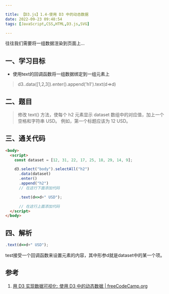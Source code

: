 ```yaml
---

title: 【D3.js】1.4-使用 D3 中的动态数据
date: 2022-09-23 09:48:54
tags: [JavaScript,CSS,HTML,D3.js,SVG]

---
```


往往我们需要将一组数据渲染到页面上...

<!-- more -->

## 一、学习目标
* 使用text的回调函数将一组数据绑定到一组元素上
> d3..data([1,2,3]).enter().append('h1').text(d=>d)

## 二、题目
> 修改 text() 方法，使每个 h2 元素显示 dataset 数组中的对应值，加上一个空格和字符串 USD。 例如，第一个标题应该为 12 USD。

## 三、通关代码
```html
<body>
  <script>
    const dataset = [12, 31, 22, 17, 25, 18, 29, 14, 9];

    d3.select("body").selectAll("h2")
      .data(dataset)
      .enter()
      .append("h2")
      // 在这行下面添加代码

      .text(d=>d+" USD"); 

      // 在这行上面添加代码
  </script>
</body>
```

## 四、解析
```js
.text(d=>d+" USD"); 
```
test接受一个回调函数来设置元素的内容，其中形参d就是dataset中的某一个项。

## 参考
1. [用 D3 实现数据可视化: 使用 D3 中的动态数据 | freeCodeCamp.org](https://chinese.freecodecamp.org/learn/data-visualization/data-visualization-with-d3/work-with-dynamic-data-in-d3)